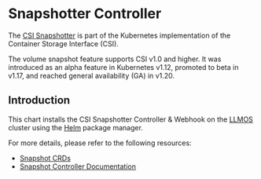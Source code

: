 # Snapshotter Controller

The [CSI Snapshotter](https://github.com/kubernetes-csi/external-snapshotter) is part of the Kubernetes implementation of the Container Storage Interface (CSI).

The volume snapshot feature supports CSI v1.0 and higher. It was introduced as an alpha feature in Kubernetes v1.12, promoted to beta in v1.17, and reached general availability (GA) in v1.20.

## Introduction

This chart installs the CSI Snapshotter Controller & Webhook on the [LLMOS](https://github.com/llmos-ai/llmos-operator) cluster using the [Helm](https://helm.sh) package manager.

For more details, please refer to the following resources:

- [Snapshot CRDs](https://github.com/kubernetes-csi/external-snapshotter/tree/master/client/config/crd)
- [Snapshot Controller Documentation](https://github.com/kubernetes-csi/external-snapshotter/tree/master/deploy/kubernetes/snapshot-controller)
